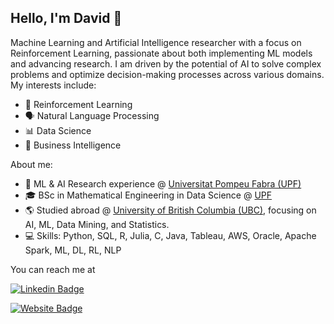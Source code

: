 ## Hello, I'm David 👋

Machine Learning and Artificial Intelligence researcher with a focus on Reinforcement Learning, passionate about both implementing ML models and advancing research. I am driven by the potential of AI to solve complex problems and optimize decision-making processes across various domains. My interests include:
- 🤖 Reinforcement Learning
- 🗣️ Natural Language Processing
- 📊 Data Science
- 💼 Business Intelligence

About me:
- 🤖 ML & AI Research experience @ [Universitat Pompeu Fabra (UPF)](https://www.upf.edu/web/ai-ml)
- 🎓 BSc in Mathematical Engineering in Data Science @ [UPF](https://www.upf.edu/en/web/etic/grau-en-enginyeria-matematica-ciencia-de-dades)
- 🌎 Studied abroad @ [University of British Columbia (UBC)](https://www.ubc.ca/), focusing on AI, ML, Data Mining, and Statistics.
- 💻 Skills: Python, SQL, R, Julia, C, Java, Tableau, AWS, Oracle, Apache Spark, ML, DL, RL, NLP

You can reach me at 

[![Linkedin Badge](https://img.shields.io/badge/-davidperezcarrasco-blue?style=flat-square&logo=Linkedin&logoColor=white&link=[https://www.linkedin.com/in/davidperezcarrasco/])](https://www.linkedin.com/in/davidperezcarrasco/)

[![Website Badge](https://img.shields.io/badge/-Website-47CCCC?style=flat-square&logo=Google-Chrome&logoColor=white&link=https://davidperezcarrasco.github.io/)](https://davidperezcarrasco.github.io/)
